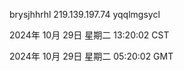 brysjhhrhl 219.139.197.74 yqqlmgsycl

2024年 10月 29日 星期二 13:20:02 CST

2024年 10月 29日 星期二 05:20:02 GMT
